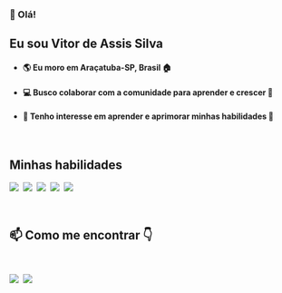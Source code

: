  ### 👋 Olá!
 ## Eu sou Vitor de Assis Silva
 - #### :earth_americas: Eu moro em Araçatuba-SP, Brasil :house:
 - #### :computer: Busco colaborar com a comunidade para aprender e crescer :notebook_with_decorative_cover:
 - #### 👀 Tenho interesse em aprender e aprimorar minhas habilidades 🧠
 
 &nbsp;
 ## Minhas habilidades
 <img src="https://img.shields.io/badge/HTML5-E34F26?style=for-the-badge&logo=html5&logoColor=white"/> &nbsp;<img src="https://img.shields.io/badge/CSS3-1572B6?style=for-the-badge&logo=css3&logoColor=white"/> &nbsp;<img src="https://img.shields.io/badge/JavaScript-F7DF1E?style=for-the-badge&logo=javascript&logoColor=black"/> &nbsp;<img src="https://img.shields.io/badge/Git-F05032?style=for-the-badge&logo=git&logoColor=white"/> &nbsp;<img src="https://img.shields.io/badge/GitHub-100000?style=for-the-badge&logo=github&logoColor=white"/>
 
 &nbsp;
 ## 📫 Como me encontrar 👇
 &nbsp;
  
 <a href="www.linkedin.com/in/vitor-de-assis-dev" target="_blank"><img src="https://img.shields.io/badge/LinkedIn-0077B5?style=for-the-badge&logo=linkedin&logoColor=white" /></a>&nbsp;
 <a href="mailto:vitordeassis88@gmail.com"><img src="https://img.shields.io/badge/Gmail-D14836?style=for-the-badge&logo=gmail&logoColor=white" /></a>
 
 &nbsp;
